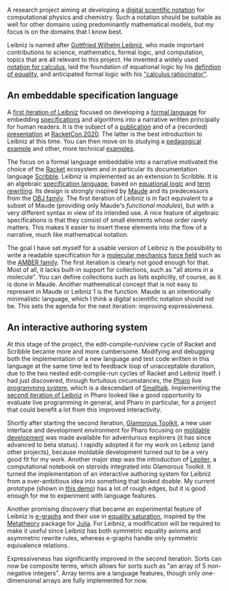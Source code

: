 A research project aiming at developing a [digital scientific notation](Digital%20scientific%20notation.md) for computational physics and chemistry. Such a notation should be suitable as well for other domains using predominantly mathematical models, but my focus is on the domains that I know best.

Leibniz is named after
[Gottfried Wilhelm Leibniz](https://en.wikipedia.org/wiki/Gottfried_Wilhelm_Leibniz),
who made important contributions to science, mathematics, formal
logic, and computation, topics that are all relevant to this project.
He invented a widely used [notation for calculus](https://en.wikipedia.org/wiki/Leibniz%27s_notation),
laid the foundation of equational logic by his [definition of equality](https://en.wikipedia.org/wiki/Equality_(mathematics)),
and anticipated formal logic with his ["calculus ratiocinator"](https://en.wikipedia.org/wiki/Calculus_ratiocinator).

## An embeddable specification language

A [first iteration of Leibniz](https://github.com/khinsen/leibniz) focused on developing a [formal language](Formal%20language.md) for embedding [specifications](Specification.md) and algorithms into a narrative written principally for human readers. It is the subject of a [publication](https://doi.org/10.7717/peerj-cs.158) and of a (recorded) [presentation](https://youtu.be/YbznItQpALo?t=2104) at [RacketCon 2020](https://con.racket-lang.org/2020/). The latter is the best introduction to Leibniz at this time. You can then move on to studying a [pedagogical example](https://khinsen.net/leibniz-examples/examples/leibniz-by-example.html) and other, more technical [examples](https://khinsen.net/leibniz-examples/).

The focus on a formal language embeddable into a narrative motivated the choice of the [Racket](https://racket-lang.org/) ecosystem and in particular its documentation language [Scribble](https://docs.racket-lang.org/scribble/). Leibniz is implemented as an extension to Scribble. It is an algebraic [specification language](https://en.wikipedia.org/wiki/Specification_language), based on [equational logic](https://en.wikipedia.org/wiki/Equational_logic) and [term rewriting](https://en.wikipedia.org/wiki/Rewriting#Term_rewriting_systems). Its design is strongly inspired by [Maude](https://maude.cs.illinois.edu/w/index.php/The_Maude_System) and its predecessors from the [OBJ family](https://cseweb.ucsd.edu/~goguen/sys/obj.html). The first iteration of Leibniz is in fact equivalent to a subset of Maude (providing only Maude's *functional modules*), but with a very different syntax in view of its intended use. A nice feature of algebraic specifications is that they consist of small elements whose order rarely matters. This makes it easier to insert these elements into the flow of a narrative, much like mathematical notation.

The goal I have set myself for a usable version of Leibniz is the possibility to write a readable specification for a [molecular mechanics](Molecular%20mechanics.md) [force field](Force%20field.md) such as the [AMBER family](https://ambermd.org/AmberModels.php). The first iteration is clearly not good enough for that. Most of all, it lacks built-in support for collections, such as "all atoms in a molecule". You can define collections such as lists explicitly, of course, as it is done in Maude. Another mathematical concept that is not easy to represent in Maude or Leibniz 1 is the function. Maude is an intentionally minimalistic language, which I think a digital scientific notation should not be.  This sets the agenda for the next iteration: improving expressiveness.

## An interactive authoring system

At this stage of the project, the edit-compile-run/view cycle of Racket and Scribble became more and more cumbersome. Modifying and debugging both the implementation of a new language and test code written in this language at the same time led to feedback loop of unacceptable duration, due to the two nested edit-compile-run cycles of Racket and Leibniz itself. I had just discovered, through fortuitous circumstances, the [Pharo](Pharo.md) live [programming system](Programming%20system.md), which is a descendant of [Smalltalk](Smalltalk.md). Implementing the [second iteration of Leibniz](https://github.com/khinsen/leibniz-pharo) in Pharo looked like a good opportunity to evaluate live programming in general, and Pharo in particular, for a project that could benefit a lot from this improved interactivity.

Shortly after starting the second iteration, [Glamorous Toolkit](Glamorous%20Toolkit), a new user interface and development environment for Pharo focusing on [moldable development](Moldable%20development.md) was made available for adventurous explorers (it has since advanced to beta status). I rapidly adopted it for my work on Leibniz (and other projects), because moldable development turned out to be a very good fit for my work. Another major step was the introduction of [Lepiter](https://lepiter.io/feenk/introducing-lepiter--knowledge-management--e2p6apqsz5npq7m4xte0kkywn/), a computational notebook on steroids integrated into Glamorous Toolkit. It turned the implementation of an interactive authoring system for Leibniz from a over-ambitious idea into something that looked doable. My current prototype (shown in [this demo](https://www.youtube.com/watch?v=f10NpsMmbis)) has a lot of rough edges, but it is good enough for me to experiment with language features.

Another promising discovery that became an experimental feature of Leibniz is [e-graphs](https://en.wikipedia.org/wiki/E-graph) and their use in [equality saturation](https://blog.sigplan.org/2021/04/06/equality-saturation-with-egg/), inspired by the [Metatheory](https://docs.juliahub.com/Metatheory/Hi8Kc/0.3.2/egraphs/) package for [Julia](Julia.md). For Leibniz, a modification will be required to make it useful since Leibniz has both symmetric equality axioms and asymmetric rewrite rules, whereas e-graphs handle only symmetric equivalence relations.

Expressiveness has significantly improved in the second iteration. Sorts can now be composite terms, which allows for sorts such as "an array of 5 non-negative integers". Array terms are a language features, though only one-dimensional arrays are fully implemented for now.
